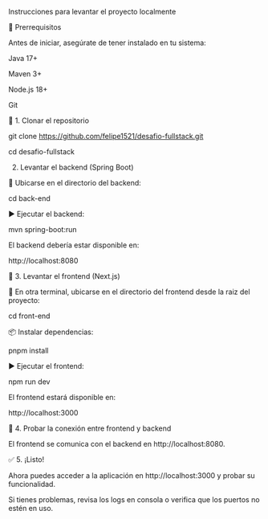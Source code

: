 Instrucciones para levantar el proyecto localmente

📌 Prerrequisitos

Antes de iniciar, asegúrate de tener instalado en tu sistema:

Java 17+

Maven 3+

Node.js 18+

Git

🚀 1. Clonar el repositorio

git clone https://github.com/felipe1521/desafio-fullstack.git

cd desafio-fullstack

2. Levantar el backend (Spring Boot)

📂 Ubicarse en el directorio del backend:

cd back-end

▶️ Ejecutar el backend:

mvn spring-boot:run

El backend debería estar disponible en:

http://localhost:8080

🎨 3. Levantar el frontend (Next.js)

📂 En otra terminal, ubicarse en el directorio del frontend desde la raiz del proyecto:

cd front-end

📦 Instalar dependencias:

pnpm install

▶️ Ejecutar el frontend:

npm run dev

El frontend estará disponible en:

http://localhost:3000

🔗 4. Probar la conexión entre frontend y backend

El frontend se comunica con el backend en http://localhost:8080.

✅ 5. ¡Listo!

Ahora puedes acceder a la aplicación en http://localhost:3000 y probar su funcionalidad.

Si tienes problemas, revisa los logs en consola o verifica que los puertos no estén en uso.

